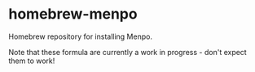 homebrew-menpo
==============

Homebrew repository for installing Menpo.

Note that these formula are currently a work in progress - don't expect them
to work!
